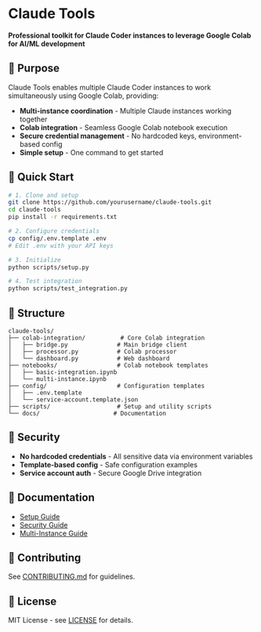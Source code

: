 # Claude Tools

**Professional toolkit for Claude Coder instances to leverage Google Colab for AI/ML development**

## 🎯 Purpose

Claude Tools enables multiple Claude Coder instances to work simultaneously using Google Colab, providing:
- **Multi-instance coordination** - Multiple Claude instances working together
- **Colab integration** - Seamless Google Colab notebook execution
- **Secure credential management** - No hardcoded keys, environment-based config
- **Simple setup** - One command to get started

## 🚀 Quick Start

```bash
# 1. Clone and setup
git clone https://github.com/yourusername/claude-tools.git
cd claude-tools
pip install -r requirements.txt

# 2. Configure credentials
cp config/.env.template .env
# Edit .env with your API keys

# 3. Initialize
python scripts/setup.py

# 4. Test integration
python scripts/test_integration.py
```

## 📁 Structure

```
claude-tools/
├── colab-integration/          # Core Colab integration
│   ├── bridge.py              # Main bridge client
│   ├── processor.py           # Colab processor
│   └── dashboard.py           # Web dashboard
├── notebooks/                 # Colab notebook templates
│   ├── basic-integration.ipynb
│   └── multi-instance.ipynb
├── config/                    # Configuration templates
│   ├── .env.template
│   └── service-account.template.json
├── scripts/                   # Setup and utility scripts
└── docs/                     # Documentation
```

## 🔐 Security

- **No hardcoded credentials** - All sensitive data via environment variables
- **Template-based config** - Safe configuration examples
- **Service account auth** - Secure Google Drive integration

## 📖 Documentation

- [Setup Guide](docs/SETUP.md)
- [Security Guide](docs/SECURITY.md)
- [Multi-Instance Guide](docs/MULTI_INSTANCE.md)

## 🤝 Contributing

See [CONTRIBUTING.md](CONTRIBUTING.md) for guidelines.

## 📄 License

MIT License - see [LICENSE](LICENSE) for details.